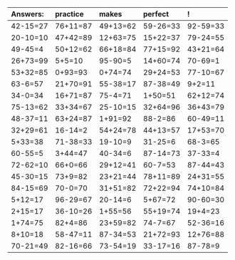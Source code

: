 | Answers: | practice | makes | perfect | ! |
| :--- | :--- | :--- | :--- | :--- |
| 42-15=27 | 76+11=87 | 49+13=62 | 59-26=33 | 92-59=33 | 
| 20-10=10 | 47+42=89 | 12+63=75 | 15+22=37 | 79-24=55 | 
| 49-45=4 | 50+12=62 | 66+18=84 | 77+15=92 | 43+21=64 | 
| 26+73=99 | 5+5=10 | 95-90=5 | 14+60=74 | 70-69=1 | 
| 53+32=85 | 0+93=93 | 0+74=74 | 29+24=53 | 77-10=67 | 
| 63-6=57 | 21+70=91 | 55-38=17 | 87-38=49 | 9+2=11 | 
| 34-0=34 | 16+71=87 | 75-4=71 | 1+50=51 | 62+12=74 | 
| 75-13=62 | 33+34=67 | 25-10=15 | 32+64=96 | 36+43=79 | 
| 48-37=11 | 63+24=87 | 1+91=92 | 88-2=86 | 60-49=11 | 
| 32+29=61 | 16-14=2 | 54+24=78 | 44+13=57 | 17+53=70 | 
| 5+33=38 | 71-38=33 | 19-10=9 | 31-25=6 | 68-3=65 | 
| 60-55=5 | 3+44=47 | 40-34=6 | 87-14=73 | 37-33=4 | 
| 72-62=10 | 66+0=66 | 29+12=41 | 60-7=53 | 87-44=43 | 
| 45-30=15 | 73+9=82 | 23+21=44 | 78+11=89 | 24+31=55 | 
| 84-15=69 | 70-0=70 | 31+51=82 | 72+22=94 | 74+10=84 | 
| 5+12=17 | 96-29=67 | 20-14=6 | 5+67=72 | 90-60=30 | 
| 2+15=17 | 36-10=26 | 1+55=56 | 55+19=74 | 19+4=23 | 
| 1+74=75 | 82+4=86 | 23+59=82 | 74-7=67 | 52-36=16 | 
| 8+10=18 | 58-47=11 | 87-34=53 | 21+72=93 | 12+76=88 | 
| 70-21=49 | 82-16=66 | 73-54=19 | 33-17=16 | 87-78=9 | 
